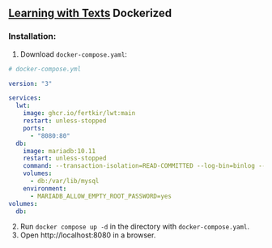 ## [Learning with Texts](https://sourceforge.net/projects/learning-with-texts/) Dockerized

### Installation:
1. Download `docker-compose.yaml`:
```yaml
# docker-compose.yml

version: "3"

services:
  lwt:
    image: ghcr.io/fertkir/lwt:main
    restart: unless-stopped
    ports:
      - "8080:80"
  db:
    image: mariadb:10.11
    restart: unless-stopped
    command: --transaction-isolation=READ-COMMITTED --log-bin=binlog --binlog-format=ROW
    volumes:
      - db:/var/lib/mysql
    environment:
      - MARIADB_ALLOW_EMPTY_ROOT_PASSWORD=yes
volumes:
  db:
```

2. Run `docker compose up -d` in the directory with `docker-compose.yaml`.
3. Open http://localhost:8080 in a browser.
